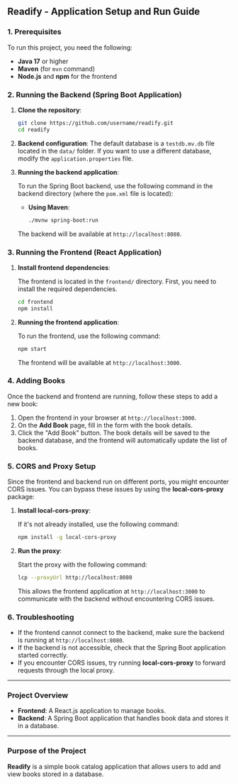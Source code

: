 ## Readify - Application Setup and Run Guide

### 1. Prerequisites

To run this project, you need the following:

- **Java 17** or higher
- **Maven** (for `mvn` command)
- **Node.js** and **npm** for the frontend

### 2. Running the Backend (Spring Boot Application)

1. **Clone the repository**:

    ```bash
    git clone https://github.com/username/readify.git
    cd readify
    ```

2. **Backend configuration**: The default database is a `testdb.mv.db` file located in the `data/` folder. If you want to use a different database, modify the `application.properties` file.

3. **Running the backend application**:

   To run the Spring Boot backend, use the following command in the backend directory (where the `pom.xml` file is located):

    - **Using Maven**:

      ```bash
      ./mvnw spring-boot:run
      ```

   The backend will be available at `http://localhost:8080`.

### 3. Running the Frontend (React Application)

1. **Install frontend dependencies**:

   The frontend is located in the `frontend/` directory. First, you need to install the required dependencies.

    ```bash
    cd frontend
    npm install
    ```

2. **Running the frontend application**:

   To run the frontend, use the following command:

    ```bash
    npm start
    ```

   The frontend will be available at `http://localhost:3000`.

### 4. Adding Books

Once the backend and frontend are running, follow these steps to add a new book:

1. Open the frontend in your browser at `http://localhost:3000`.
2. On the **Add Book** page, fill in the form with the book details.
3. Click the "Add Book" button. The book details will be saved to the backend database, and the frontend will automatically update the list of books.

### 5. CORS and Proxy Setup

Since the frontend and backend run on different ports, you might encounter CORS issues. You can bypass these issues by using the **local-cors-proxy** package:

1. **Install local-cors-proxy**:

   If it's not already installed, use the following command:

    ```bash
    npm install -g local-cors-proxy
    ```

2. **Run the proxy**:

   Start the proxy with the following command:

    ```bash
    lcp --proxyUrl http://localhost:8080 
    ```

   This allows the frontend application at `http://localhost:3000` to communicate with the backend without encountering CORS issues.

### 6. Troubleshooting

- If the frontend cannot connect to the backend, make sure the backend is running at `http://localhost:8080`.
- If the backend is not accessible, check that the Spring Boot application started correctly.
- If you encounter CORS issues, try running **local-cors-proxy** to forward requests through the local proxy.

---

### Project Overview

- **Frontend**: A React.js application to manage books.
- **Backend**: A Spring Boot application that handles book data and stores it in a database.

---

### Purpose of the Project

**Readify** is a simple book catalog application that allows users to add and view books stored in a database.

